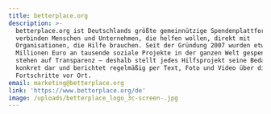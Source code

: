 ```yaml
---
title: betterplace.org
description: >-
  betterplace.org ist Deutschlands größte gemeinnützige Spendenplattform. Wir
  verbinden Menschen und Unternehmen, die helfen wollen, direkt mit
  Organisationen, die Hilfe brauchen. Seit der Gründung 2007 wurden etwa 60
  Millionen Euro an tausende soziale Projekte in der ganzen Welt gespendet. Wir
  stehen auf Transparenz – deshalb stellt jedes Hilfsprojekt seine Bedarfe
  konkret dar und berichtet regelmäßig per Text, Foto und Video über die
  Fortschritte vor Ort. 
email: marketing@betterplace.org
link: 'https://www.betterplace.org/de'
image: /uploads/betterplace_logo_3c-screen-.jpg
---
```


